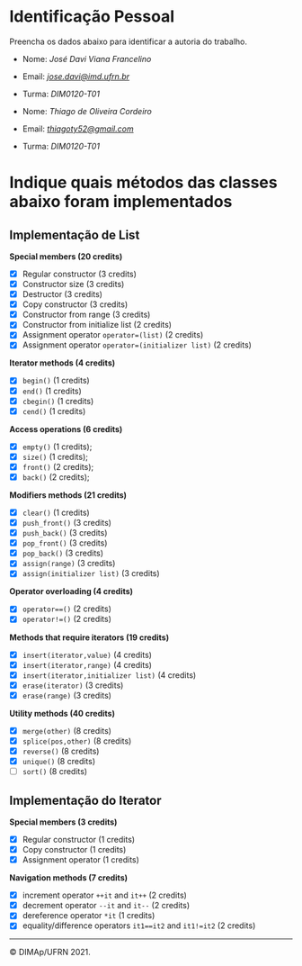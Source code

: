 ﻿# Identificação Pessoal

Preencha os dados abaixo para identificar a autoria do trabalho.

- Nome: *José Davi Viana Francelino*
- Email: *jose.davi@imd.ufrn.br*
- Turma: *DIM0120-T01*

- Nome: *Thiago de Oliveira Cordeiro*
- Email: *thiagoty52@gmail.com*
- Turma: *DIM0120-T01*

# Indique quais métodos das classes abaixo foram implementados

## Implementação de List

**Special members (20 credits)**
- [X] Regular constructor (3 credits)
- [X] Constructor size (3 credits)
- [X] Destructor (3 credits)
- [X] Copy constructor (3 credits)
- [X] Constructor from range (3 credits)
- [X] Constructor from initialize list (2 credits)
- [X] Assignment operator `operator=(list)` (2 credits)
- [X] Assignment operator `operator=(initializer list)` (2 credits)

**Iterator methods (4 credits)**
- [X] `begin()` (1 credits)
- [X] `end()` (1 credits)
- [X] `cbegin()` (1 credits)
- [X] `cend()` (1 credits)

**Access operations (6 credits)**
- [X] `empty()` (1 credits);
- [X] `size()` (1 credits);
- [X] `front()` (2 credits);
- [X] `back()` (2 credits);

**Modifiers methods (21 credits)**
- [X] `clear()` (1 credits)
- [X] `push_front()` (3 credits)
- [X] `push_back()` (3 credits)
- [X] `pop_front()` (3 credits)
- [X] `pop_back()` (3 credits)
- [X] `assign(range)` (3 credits)
- [X] `assign(initializer list)` (3 credits)

**Operator overloading (4 credits)**
- [X] `operator==()` (2 credits)
- [X] `operator!=()` (2 credits)

**Methods that require iterators (19 credits)**
- [X] `insert(iterator,value)` (4 credits)
- [X] `insert(iterator,range)` (4 credits)
- [X] `insert(iterator,initializer list)` (4 credits)
- [X] `erase(iterator)` (3 credits)
- [X] `erase(range)` (3 credits)

**Utility methods (40 credits)**
- [X] `merge(other)` (8 credits)
- [X] `splice(pos,other)` (8 credits)
- [X] `reverse()` (8 credits)
- [X] `unique()` (8 credits)
- [ ] `sort()` (8 credits)

## Implementação do Iterator

**Special members (3 credits)**
- [X] Regular constructor (1 credits)
- [X] Copy constructor (1 credits)
- [X] Assignment operator (1 credits)

**Navigation methods (7 credits)**
- [X] increment operator `++it` and `it++` (2 credits)
- [X] decrement operator `--it` and `it--` (2 credits)
- [X] dereference operator `*it` (1 credits)
- [X] equality/difference operators `it1==it2` and `it1!=it2` (2 credits)

--------
&copy; DIMAp/UFRN 2021.
